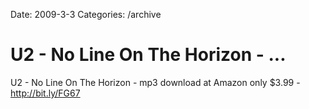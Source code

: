 Date: 2009-3-3
Categories: /archive

# U2 - No Line On The Horizon - ...

U2 - No Line On The Horizon - mp3 download at Amazon only $3.99 - <a href="http://bit.ly/FG67" rel="nofollow">http://bit.ly/FG67</a>
